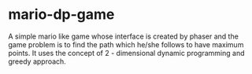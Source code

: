 # mario-dp-game
A simple mario like game whose interface is created by phaser and the game problem is to find the path which he/she follows to have maximum points.
It uses the concept of 2 - dimensional dynamic programming and greedy approach.
